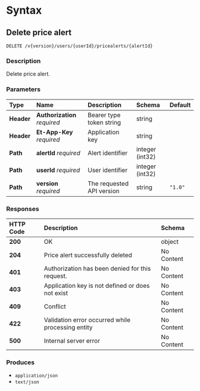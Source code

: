 # Syntax

## Delete price alert

```text
DELETE /v{version}/users/{userId}/pricealerts/{alertId}
```

### Description

Delete price alert.

### Parameters

| Type | Name | Description | Schema | Default |
| :--- | :--- | :--- | :--- | :--- |
| **Header** | **Authorization**   _required_ | Bearer type token string | string |  |
| **Header** | **Et-App-Key**   _required_ | Application key | string |  |
| **Path** | **alertId**   _required_ | Alert identifier | integer \(int32\) |  |
| **Path** | **userId**   _required_ | User identifier | integer \(int32\) |  |
| **Path** | **version**   _required_ | The requested API version | string | `"1.0"` |

### Responses

| HTTP Code | Description | Schema |
| :--- | :--- | :--- |
| **200** | OK | object |
| **204** | Price alert successfully deleted | No Content |
| **401** | Authorization has been denied for this request. | No Content |
| **403** | Application key is not defined or does not exist | No Content |
| **409** | Conflict | No Content |
| **422** | Validation error occurred while processing entity | No Content |
| **500** | Internal server error | No Content |

### Produces

* `application/json`
* `text/json`

